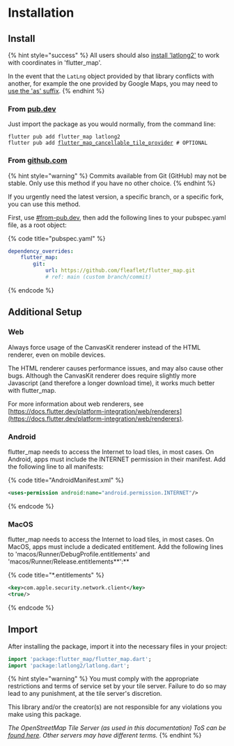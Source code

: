 # Installation

## Install

{% hint style="success" %}
All users should also [install 'latlong2'](https://pub.dev/packages/latlong2/install) to work with coordinates in 'flutter\_map'.

In the event that the `LatLng` object provided by that library conflicts with another, for example the one provided by Google Maps, you may need to [use the 'as' suffix](https://dart.dev/guides/packages#importing-libraries-from-packages).
{% endhint %}

### From [pub.dev](https://pub.dev/packages/flutter\_map)

Just import the package as you would normally, from the command line:

<pre class="language-bash"><code class="lang-bash">flutter pub add flutter_map latlong2
flutter pub add <a data-footnote-ref href="#user-content-fn-1">flutter_map_cancellable_tile_provider</a> # OPTIONAL
</code></pre>

### From [github.com](https://github.com/fleaflet/flutter\_map)

{% hint style="warning" %}
Commits available from Git (GitHub) may not be stable. Only use this method if you have no other choice.
{% endhint %}

If you urgently need the latest version, a specific branch, or a specific fork, you can use this method.

First, use [#from-pub.dev](installation.md#from-pub.dev "mention"), then add the following lines to your pubspec.yaml file, as a root object:

{% code title="pubspec.yaml" %}
```yaml
dependency_overrides:
    flutter_map:
        git:
            url: https://github.com/fleaflet/flutter_map.git
            # ref: main (custom branch/commit)
```
{% endcode %}

## Additional Setup

### Web

Always force usage of the CanvasKit renderer instead of the HTML renderer, even on mobile devices.

The HTML renderer causes performance issues, and may also cause other bugs. Although the CanvasKit renderer does require slightly more Javascript (and therefore a longer download time), it works much better with flutter\_map.

For more information about web renderers, see [https://docs.flutter.dev/platform-integration/web/renderers](https://docs.flutter.dev/platform-integration/web/renderers).

### Android

flutter\_map needs to access the Internet to load tiles, in most cases. On Android, apps must include the INTERNET permission in their manifest. Add the following line to all manifests:

{% code title="AndroidManifest.xml" %}
```xml
<uses-permission android:name="android.permission.INTERNET"/>
```
{% endcode %}

### MacOS

flutter\_map needs to access the Internet to load tiles, in most cases. On MacOS, apps must include a dedicated entitlement. Add the following lines to 'macos/Runner/DebugProfile.entitlements' and 'macos/Runner/Release.entitlements**':**

{% code title="*.entitlements" %}
```xml
<key>com.apple.security.network.client</key>
<true/>
```
{% endcode %}

## Import

After installing the package, import it into the necessary files in your project:

```dart
import 'package:flutter_map/flutter_map.dart';
import 'package:latlong2/latlong.dart';
```

{% hint style="warning" %}
You must comply with the appropriate restrictions and terms of service set by your tile server. Failure to do so may lead to any punishment, at the tile server's discretion.

This library and/or the creator(s) are not responsible for any violations you make using this package.

_The OpenStreetMap Tile Server (as used in this documentation) ToS can be_ [_found here_](https://operations.osmfoundation.org/policies/tiles)_. Other servers may have different terms._
{% endhint %}

[^1]: [#cancellablenetworktileprovider](../layers/tile-layer/tile-providers.md#cancellablenetworktileprovider "mention")
